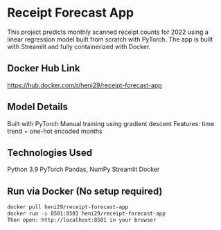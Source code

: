 # Receipt Forecast App

This project predicts monthly scanned receipt counts for 2022 using a linear regression model built from scratch with PyTorch. The app is built with Streamlit and fully containerized with Docker.

## Docker Hub Link
https://hub.docker.com/r/heni29/receipt-forecast-app

## Model Details

Built with PyTorch
Manual training using gradient descent
Features: time trend + one-hot encoded months

## Technologies Used

Python 3.9
PyTorch
Pandas, NumPy
Streamlit
Docker

## Run via Docker (No setup required)

```bash
docker pull heni29/receipt-forecast-app
docker run -p 8501:8501 heni29/receipt-forecast-app
Then open: http://localhost:8501 in your browser
